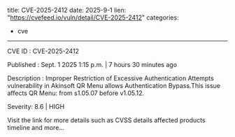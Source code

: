  
title: CVE-2025-2412
date: 2025-9-1
lien: "https://cvefeed.io/vuln/detail/CVE-2025-2412"
categories:
  - cve
---

CVE ID : CVE-2025-2412

Published :  Sept. 1
2025
1:15 p.m. | 7 hours
30 minutes ago

Description : Improper Restriction of Excessive Authentication Attempts vulnerability in Akinsoft QR Menu allows Authentication Bypass.This issue affects QR Menu: from s1.05.07 before v1.05.12.

Severity: 8.6 | HIGH

Visit the link for more details
such as CVSS details
affected products
timeline
and more...
